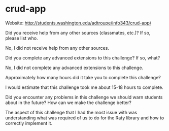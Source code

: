 # crud-app

Website: http://students.washington.edu/adtroupe/info343/crud-app/

Did you receive help from any other sources (classmates, etc.)? If so, please list who.

No, I did not receive help from any other sources. 



Did you complete any advanced extensions to this challenge? If so, what?

No, I did not complete any advanced extensions to this challenge. 



Approximately how many hours did it take you to complete this challenge?

I would estimate that this challenge took me about 15-18 hours to complete. 



Did you encounter any problems in this challenge we should warn students about in the future? How can we make the challenge better?

The aspect of this challenge that I had the most issue with was understanding what was required of us to do for the Raty library and how to correctly implement it. 

